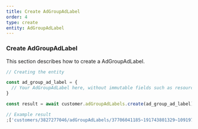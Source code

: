 ```yaml
---
title: Create AdGroupAdLabel
order: 4
type: create
entity: AdGroupAdLabel
---
```


### Create AdGroupAdLabel

This section describes how to create a AdGroupAdLabel.

```javascript
// Creating the entity

const ad_group_ad_label = {
  // Your AdGroupAdLabel here, without immutable fields such as resource_name
}

const result = await customer.adGroupAdLabels.create(ad_group_ad_label)
```

```javascript
// Example result
;['customers/3827277046/adGroupAdLabels/37706041185~191743801329~1091971976']
```
